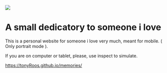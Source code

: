 <img src="http://unmaintained.tech/badge.svg"/>

# A small dedicatory to someone i love
This is a personal website for someone i love very much, meant for mobile.
( Only portrait mode ).

If you are on computer or tablet, please, use inspect to simulate.

https://tonyRoos.github.io/memories/
